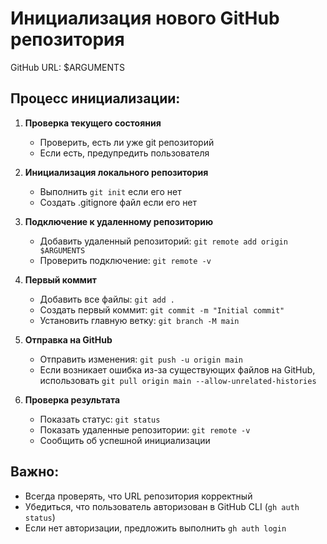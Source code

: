 # Инициализация нового GitHub репозитория

GitHub URL: $ARGUMENTS

## Процесс инициализации:

1. **Проверка текущего состояния**
   - Проверить, есть ли уже git репозиторий
   - Если есть, предупредить пользователя

2. **Инициализация локального репозитория**
   - Выполнить `git init` если его нет
   - Создать .gitignore файл если его нет

3. **Подключение к удаленному репозиторию**
   - Добавить удаленный репозиторий: `git remote add origin $ARGUMENTS`
   - Проверить подключение: `git remote -v`

4. **Первый коммит**
   - Добавить все файлы: `git add .`
   - Создать первый коммит: `git commit -m "Initial commit"`
   - Установить главную ветку: `git branch -M main`

5. **Отправка на GitHub**
   - Отправить изменения: `git push -u origin main`
   - Если возникает ошибка из-за существующих файлов на GitHub, использовать `git pull origin main --allow-unrelated-histories`

6. **Проверка результата**
   - Показать статус: `git status`
   - Показать удаленные репозитории: `git remote -v`
   - Сообщить об успешной инициализации

## Важно:
- Всегда проверять, что URL репозитория корректный
- Убедиться, что пользователь авторизован в GitHub CLI (`gh auth status`)
- Если нет авторизации, предложить выполнить `gh auth login`